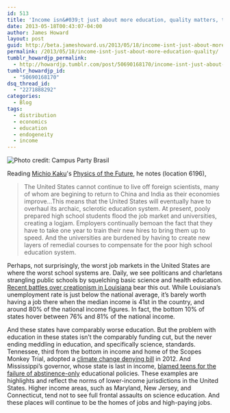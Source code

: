 ```yaml
---
id: 513
title: 'Income isn&#039;t just about more education, quality matters, too'
date: 2013-05-18T00:43:07-04:00
author: James Howard
layout: post
guid: http://beta.jameshoward.us/2013/05/18/income-isnt-just-about-more-education-quality/
permalink: /2013/05/18/income-isnt-just-about-more-education-quality/
tumblr_howardjp_permalink:
  - http://howardjp.tumblr.com/post/50690168170/income-isnt-just-about-more-education-quality
tumblr_howardjp_id:
  - "50690168170"
dsq_thread_id:
  - "2271888292"
categories:
  - Blog
tags:
  - distribution
  - economics
  - education
  - endogeneity
  - income
---
```

<p><img src="http://media.tumblr.com/ff114c6812cac6895fd41ba74770db6a/tumblr_inline_mmyc3x4jq01qz4rgp.jpg" alt="Photo credit: Campus Party Brasil" /></p>

<p>Reading <a href="http://mkaku.org/">Michio Kaku</a>'s <a href="http://www.amazon.com/Physics-Future-Science-Shape-Destiny/dp/0307473333">Physics of the Future</a>, he notes (location 6196),</p>

<blockquote>
  <p>The United States cannot continue to live off foreign scientists, many of whom are begining to return to China and India as their economies improve&#8230;This means that the United States will eventually have to overhaul its archaic, sclerotic education system.  At present, pooly prepared high school students flood the job market and universities, creating a logjam.  Employers continually bemoan the fact that they have to take one year to train their new hires to bring them up to speed.  And the universities are burdened by having to create new layers of remedial courses to compensate for the poor high school education system.</p>
</blockquote>

<p>Perhaps, not surprisingly, the worst job markets in the United States are where the worst school systems are.  Daily, we see politicans and charletans strangling public schools by squelching basic science and health education.  <a href="http://www.slate.com/blogs/bad_astronomy/2013/01/23/creationist_louisiana_legislators_show_contempt_and_cluelessness_about_science.html">Recent battles over creationism in Louisiana</a> bear this out.  While Louisiana&#8217;s unemployment rate is just below the national average, it&#8217;s barely worth having a job there when the median income is 41st in the country, and around 80% of the national income figures.  In fact, the bottom 10% of states hover between 76% and 81% of the national income.</p>

<p>And these states have comparably worse education.  But the problem with education in these states isn&#8217;t the comparably funding cut, but the never ending meddling in education, and specifically science, standards.  Tennessee, third from the bottom in income and home of the Scopes Monkey Trial, adopted a <a href="http://articles.latimes.com/2012/apr/11/nation/la-na-tennessee-climate-law-20120411">climate change denying bill</a> in 2012.  And Mississippi&#8217;s governor, whose state is last in income, <a href="http://thinkprogress.org/health/2012/11/30/1264421/mississippi-teens-care-birth-control/">blamed teens for the failure of abstinence-only</a> educational policies.  These examples are highlights and reflect the norms of lower-income jurisdictions in the United States.  Higher income areas, such as Maryland, New Jersey, and Connecticut, tend not to see full frontal assaults on science education.  And these places will continue to be the homes of jobs and high-paying jobs.</p>
